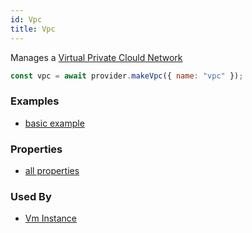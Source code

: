 ```yaml
---
id: Vpc
title: Vpc
---
```


Manages a [Virtual Private Clould Network](https://cloud.google.com/vpc/docs/vpc)

```js
const vpc = await provider.makeVpc({ name: "vpc" });
```

### Examples

- [basic example](https://github.com/FredericHeem/grucloud/blob/master/examples/google/iac.js)

### Properties

- [all properties](https://cloud.google.com/compute/docs/reference/rest/v1/networks/insert)

### Used By

- [Vm Instance](./VmInstance)
